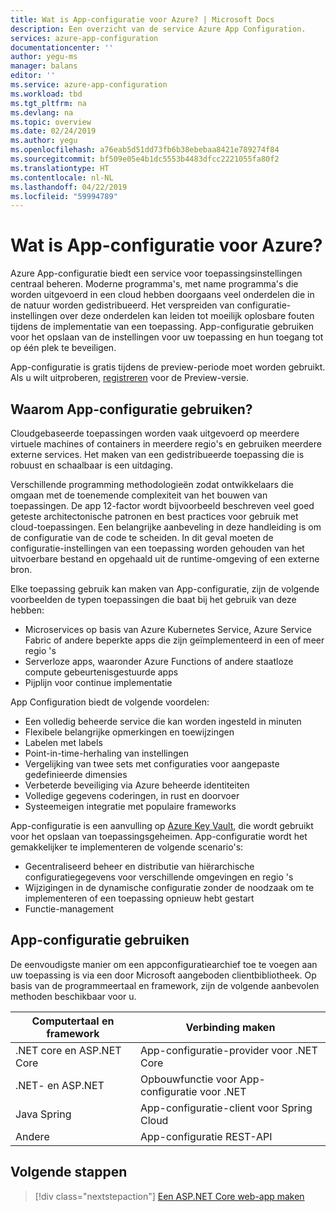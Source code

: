```yaml
---
title: Wat is App-configuratie voor Azure? | Microsoft Docs
description: Een overzicht van de service Azure App Configuration.
services: azure-app-configuration
documentationcenter: ''
author: yegu-ms
manager: balans
editor: ''
ms.service: azure-app-configuration
ms.workload: tbd
ms.tgt_pltfrm: na
ms.devlang: na
ms.topic: overview
ms.date: 02/24/2019
ms.author: yegu
ms.openlocfilehash: a76eab5d51dd73fb6b38ebebaa8421e789274f84
ms.sourcegitcommit: bf509e05e4b1dc5553b4483dfcc2221055fa80f2
ms.translationtype: HT
ms.contentlocale: nl-NL
ms.lasthandoff: 04/22/2019
ms.locfileid: "59994789"
---
```

# <a name="what-is-azure-app-configuration"></a>Wat is App-configuratie voor Azure?

Azure App-configuratie biedt een service voor toepassingsinstellingen centraal beheren. Moderne programma's, met name programma's die worden uitgevoerd in een cloud hebben doorgaans veel onderdelen die in de natuur worden gedistribueerd. Het verspreiden van configuratie-instellingen over deze onderdelen kan leiden tot moeilijk oplosbare fouten tijdens de implementatie van een toepassing. App-configuratie gebruiken voor het opslaan van de instellingen voor uw toepassing en hun toegang tot op één plek te beveiligen.

App-configuratie is gratis tijdens de preview-periode moet worden gebruikt. Als u wilt uitproberen, [registreren](https://aka.ms/azconfig/register) voor de Preview-versie.

## <a name="why-use-app-configuration"></a>Waarom App-configuratie gebruiken?

Cloudgebaseerde toepassingen worden vaak uitgevoerd op meerdere virtuele machines of containers in meerdere regio's en gebruiken meerdere externe services. Het maken van een gedistribueerde toepassing die is robuust en schaalbaar is een uitdaging. 

Verschillende programming methodologieën zodat ontwikkelaars die omgaan met de toenemende complexiteit van het bouwen van toepassingen. De app 12-factor wordt bijvoorbeeld beschreven veel goed geteste architectonische patronen en best practices voor gebruik met cloud-toepassingen. Een belangrijke aanbeveling in deze handleiding is om de configuratie van de code te scheiden. In dit geval moeten de configuratie-instellingen van een toepassing worden gehouden van het uitvoerbare bestand en opgehaald uit de runtime-omgeving of een externe bron.

Elke toepassing gebruik kan maken van App-configuratie, zijn de volgende voorbeelden de typen toepassingen die baat bij het gebruik van deze hebben:

* Microservices op basis van Azure Kubernetes Service, Azure Service Fabric of andere beperkte apps die zijn geïmplementeerd in een of meer regio 's
* Serverloze apps, waaronder Azure Functions of andere staatloze compute gebeurtenisgestuurde apps
* Pijplijn voor continue implementatie

App Configuration biedt de volgende voordelen:

* Een volledig beheerde service die kan worden ingesteld in minuten
* Flexibele belangrijke opmerkingen en toewijzingen
* Labelen met labels
* Point-in-time-herhaling van instellingen
* Vergelijking van twee sets met configuraties voor aangepaste gedefinieerde dimensies
* Verbeterde beveiliging via Azure beheerde identiteiten
* Volledige gegevens coderingen, in rust en doorvoer
* Systeemeigen integratie met populaire frameworks

App-configuratie is een aanvulling op [Azure Key Vault](https://azure.microsoft.com/services/key-vault/), die wordt gebruikt voor het opslaan van toepassingsgeheimen. App-configuratie wordt het gemakkelijker te implementeren de volgende scenario's:

* Gecentraliseerd beheer en distributie van hiërarchische configuratiegegevens voor verschillende omgevingen en regio 's
* Wijzigingen in de dynamische configuratie zonder de noodzaak om te implementeren of een toepassing opnieuw hebt gestart
* Functie-management

## <a name="use-app-configuration"></a>App-configuratie gebruiken

De eenvoudigste manier om een appconfiguratiearchief toe te voegen aan uw toepassing is via een door Microsoft aangeboden clientbibliotheek. Op basis van de programmeertaal en framework, zijn de volgende aanbevolen methoden beschikbaar voor u.

| Computertaal en framework | Verbinding maken |
|---|---|
| .NET core en ASP.NET Core | App-configuratie-provider voor .NET Core |
| .NET- en ASP.NET | Opbouwfunctie voor App-configuratie voor .NET |
| Java Spring | App-configuratie-client voor Spring Cloud |
| Andere | App-configuratie REST-API |

## <a name="next-steps"></a>Volgende stappen

> [!div class="nextstepaction"]
> [Een ASP.NET Core web-app maken](./quickstart-aspnet-core-app.md)  

